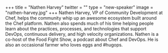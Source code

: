 +++
title = "Nathen Harvey"
twitter = ""
type = "new-speaker"
image = "nathen-harvey.jpg"
+++
Nathen Harvey, VP of Community Development at Chef, helps the community whip up an awesome ecosystem built around the Chef platform. Nathen also spends much of his time helping people learn about the practices, processes, and technologies that support DevOps, continuous delivery, and high velocity organizations. Nathen is a co-host of the Food Fight Show, a podcast about Chef and DevOps. He is also an occasional farmer who loves eggs and #hugops.